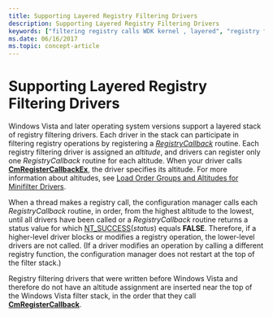 ```yaml
---
title: Supporting Layered Registry Filtering Drivers
description: Supporting Layered Registry Filtering Drivers
keywords: ["filtering registry calls WDK kernel , layered", "registry filtering drivers WDK kernel , layered", "layered registry filtering drivers WDK kernel"]
ms.date: 06/16/2017
ms.topic: concept-article
---
```


# Supporting Layered Registry Filtering Drivers


Windows Vista and later operating system versions support a layered stack of registry filtering drivers. Each driver in the stack can participate in filtering registry operations by registering a [*RegistryCallback*](/windows-hardware/drivers/ddi/wdm/nc-wdm-ex_callback_function) routine. Each registry filtering driver is assigned an *altitude*, and drivers can register only one *RegistryCallback* routine for each altitude. When your driver calls [**CmRegisterCallbackEx**](/windows-hardware/drivers/ddi/wdm/nf-wdm-cmregistercallbackex), the driver specifies its altitude. For more information about altitudes, see [Load Order Groups and Altitudes for Minifilter Drivers](../ifs/load-order-groups-and-altitudes-for-minifilter-drivers.md).

When a thread makes a registry call, the configuration manager calls each *RegistryCallback* routine, in order, from the highest altitude to the lowest, until all drivers have been called or a *RegistryCallback* routine returns a status value for which [NT\_SUCCESS](using-ntstatus-values.md)(*status*) equals **FALSE**. Therefore, if a higher-level driver blocks or modifies a registry operation, the lower-level drivers are not called. (If a driver modifies an operation by calling a different registry function, the configuration manager does not restart at the top of the filter stack.)

Registry filtering drivers that were written before Windows Vista and therefore do not have an altitude assignment are inserted near the top of the Windows Vista filter stack, in the order that they call [**CmRegisterCallback**](/windows-hardware/drivers/ddi/wdm/nf-wdm-cmregistercallback).

 

